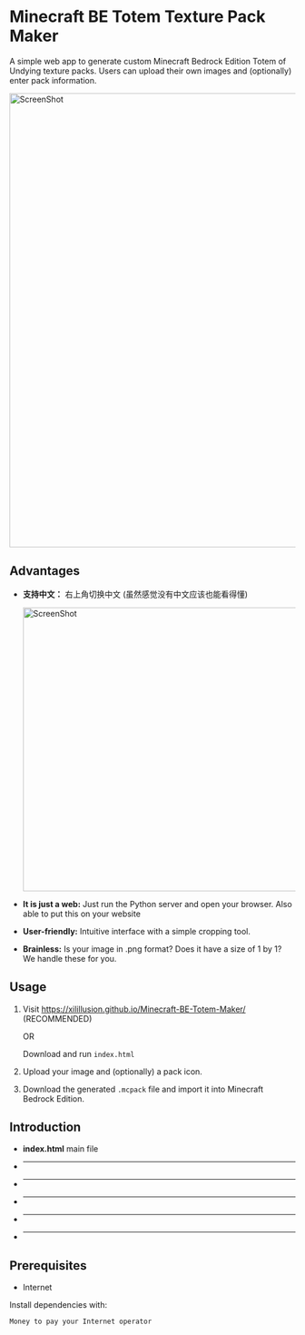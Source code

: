 # Minecraft BE Totem Texture Pack Maker
A simple web app to generate custom Minecraft Bedrock Edition Totem of Undying texture packs. Users can upload their own images and (optionally) enter pack information.

<img src="https://github.com/user-attachments/assets/bd89258a-2e50-46d1-8989-a0aa57b0e38f" alt="ScreenShot" width="800"/>

## Advantages
- **支持中文：** 右上角切换中文 (虽然感觉没有中文应该也能看得懂)

  <img src="https://github.com/user-attachments/assets/eac90c96-9697-4053-aab6-872ae6150ede" alt="ScreenShot" width="500"/>

- **It is just a web:** Just run the Python server and open your browser. Also able to put this on your website
- **User-friendly:** Intuitive interface with a simple cropping tool.
- **Brainless:** Is your image in .png format? Does it have a size of 1 by 1? We handle these for you.

## Usage

1. Visit https://xilillusion.github.io/Minecraft-BE-Totem-Maker/ (RECOMMENDED)
   
   OR

   Download and run `index.html`
2. Upload your image and (optionally) a pack icon.
3. Download the generated `.mcpack` file and import it into Minecraft Bedrock Edition.

## Introduction
- **index.html** main file
- ****
- ****
- ****
- ****
- ****

## Prerequisites
- Internet

Install dependencies with:
```bash
Money to pay your Internet operator
```
